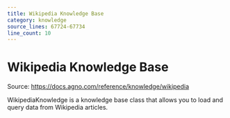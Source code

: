 ```yaml
---
title: Wikipedia Knowledge Base
category: knowledge
source_lines: 67724-67734
line_count: 10
---
```


# Wikipedia Knowledge Base
Source: https://docs.agno.com/reference/knowledge/wikipedia



WikipediaKnowledge is a knowledge base class that allows you to load and query data from Wikipedia articles.

<Snippet file="kb-wikipedia-reference.mdx" />


